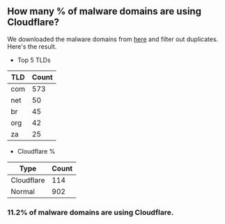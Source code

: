 ## How many % of malware domains are using Cloudflare?


We downloaded the malware domains from [here](https://urlhaus.abuse.ch) and filter out duplicates.
Here's the result.


[//]: # (start replacement)


- Top 5 TLDs

| TLD | Count |
| --- | --- |
| com | 573 |
| net | 50 |
| br | 45 |
| org | 42 |
| za | 25 |


- Cloudflare %

| Type | Count |
| --- | --- |
| Cloudflare | 114 |
| Normal | 902 |


### 11.2% of malware domains are using Cloudflare.